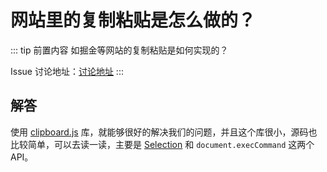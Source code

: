 # 网站里的复制粘贴是怎么做的？<Badge text="2020/02/24"/>

::: tip 前置内容
如掘金等网站的复制粘贴是如何实现的？

Issue 讨论地址：[讨论地址](https://github.com/balancelove/blog/issues/23)
:::

## 解答

使用 [clipboard.js](https://github.com/zenorocha/clipboard.js) 库，就能够很好的解决我们的问题，并且这个库很小，源码也比较简单，可以去读一读，主要是 [Selection](https://developer.mozilla.org/en-US/docs/Web/API/Selection) 和 `document.execCommand` 这两个 API。

